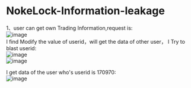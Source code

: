 # NokeLock-Information-leakage  
1、user can get own Trading Information,request is:  
![image](https://user-images.githubusercontent.com/48674419/109622891-910ff980-7b77-11eb-9837-f68b414eacd4.png)  
I find Modify the value of userid，will get the data of other user， I Try to blast userid:  
![image](https://user-images.githubusercontent.com/48674419/109623376-0da2d800-7b78-11eb-9a95-f3e5edaf7d87.png)  
![image](https://user-images.githubusercontent.com/48674419/109623411-15fb1300-7b78-11eb-8c7c-2689f8602c06.png)

I get data of the user who's userid is 170970:  
![image](https://user-images.githubusercontent.com/48674419/109623806-7b4f0400-7b78-11eb-86ae-53fe99c4ec6c.png)




